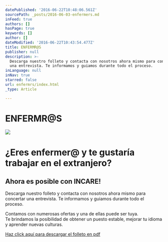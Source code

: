 ```yaml
---
datePublished: '2016-06-22T10:48:06.561Z'
sourcePath: _posts/2016-06-03-enfermers.md
inFeed: true
authors: []
hasPage: true
keywords: []
author: []
dateModified: '2016-06-22T10:43:54.477Z'
title: ENFERMR@S
publisher: null
description: >-
  Descarga nuestro folleto y contacta con nosotros ahora mismo para concertar
  una entrevista. Te informamos y guiamos durante todo el proceso.
inLanguage: null
inNav: true
starred: false
url: enfermrs/index.html
_type: Article

---
```

# ENFERMR@S
![](https://the-grid-user-content.s3-us-west-2.amazonaws.com/62ce5b9b-e519-433f-b089-6f06b5b3072d.jpg)

# ¿Eres enfermer@ y te gustaría trabajar en el extranjero?

## Ahora es posible con INCARE!

Descarga nuestro folleto y contacta con nosotros ahora mismo para concertar una entrevista. Te informamos y guiamos durante todo el proceso.

Contamos con numerosas ofertas y una de ellas puede ser tuya.   
Te brindamos la posibilidad de obtener un puesto estable, mejorar tu idioma y aprender nuevas culturas.

[Haz click aquí para descargar el folleto en pdf][0]

[0]: https://drive.google.com/file/d/0B5EAlxcHzYBNNDdYYWVEbUtwa2s/view?usp=sharing
